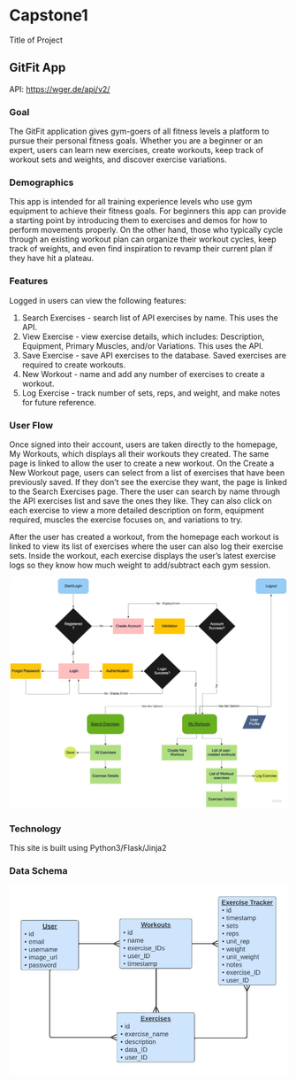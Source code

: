 # Capstone1
Title of Project
## GitFit App
API: https://wger.de/api/v2/ 

### Goal
The GitFit application gives gym-goers of all fitness levels a platform to pursue their personal fitness goals. Whether you are a beginner or an expert, users can learn new exercises, create workouts, keep track of workout sets and weights, and discover exercise variations. 

### Demographics
This app is intended for all training experience levels who use gym equipment to achieve their fitness goals. For beginners this app can provide a starting point by introducing them to exercises and demos for how to perform movements properly. On the other hand, those who typically cycle through an existing workout plan can organize their workout cycles, keep track of weights, and even find inspiration to revamp their current plan if they have hit a plateau. 

### Features
Logged in users can view the following features:
  1. Search Exercises - search list of API exercises by name. This uses the API. 
  2. View Exercise - view exercise details, which includes: Description, Equipment, Primary Muscles, and/or Variations. This uses the API.
  3. Save Exercise - save API exercises to the database. Saved exercises are required to create workouts.
  4. New Workout - name and add any number of exercises to create a workout.
  5. Log Exercise - track number of sets, reps, and weight, and make notes for future reference.

### User Flow
Once signed into their account, users are taken directly to the homepage, My Workouts, which displays all their workouts they created. The same page is linked to allow the user to create a new workout. On the Create a New Workout page, users can select from a list of exercises that have been previously saved. If they don’t see the exercise they want, the page is linked to the Search Exercises page. There the user can search by name through the API exercises list and save the ones they like. They can also click on each exercise to view a more detailed description on form, equipment required, muscles the exercise focuses on, and variations to try. 

After the user has created a workout, from the homepage each workout is linked to view its list of exercises where the user can also log their exercise sets. Inside the workout, each exercise displays the user’s latest exercise logs so they know how much weight to add/subtract each gym session. 

<img src="User-Flow.jpg" width="700" alt="User-Flow">

### Technology 
This site is built using Python3/Flask/Jinja2

### Data Schema
<img src="Data-Schema.jpeg" width="700" alt="Data-Schema">
